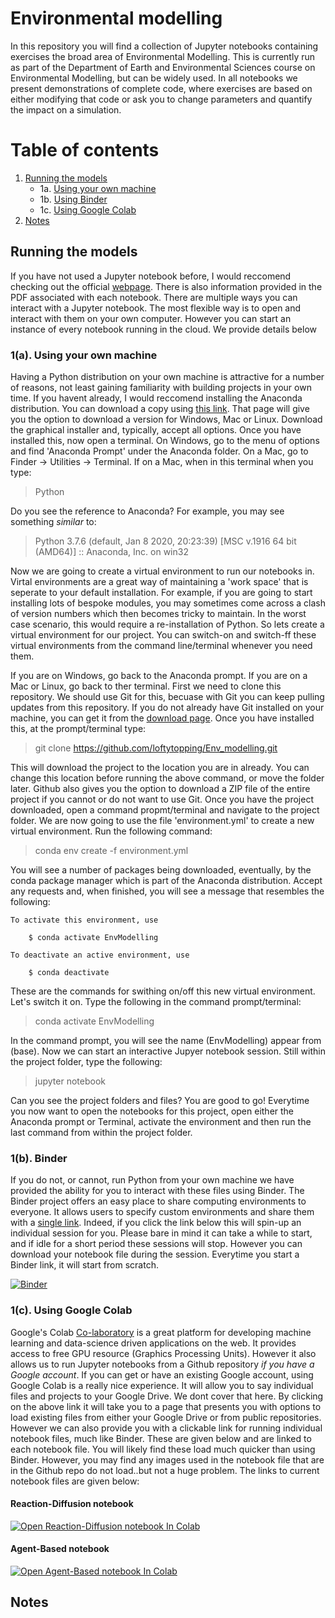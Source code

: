 # Environmental modelling

In this repository you will find a collection of Jupyter notebooks containing exercises the broad area of Environmental Modelling. This is currently run as part of the Department of Earth and Environmental Sciences course on Environmental Modelling, but can be widely used. In all notebooks we present demonstrations of complete code, where exercises are based on either modifying that code or ask you to change parameters and quantify the impact on a simulation.

# Table of contents
1. [Running the models](#Running)
     * 1a. [Using your own machine](#own)
     * 1b. [Using Binder](#Binder)
     * 1c. [Using Google Colab](#Colab)
2. [Notes](#Notes)

## Running the models<a name="Running"></a>

If you have not used a Jupyter notebook before, I would reccomend checking out the official [webpage](https://jupyter.org/). There is also information provided in the PDF associated with each notebook. There are multiple ways you can interact with a Jupyter notebook. The most flexible way is to open and interact with them on your own computer. However you can start an instance of every notebook running in the cloud. We provide details below

### 1(a). Using your own machine<a name="own"></a>

Having a Python distribution on your own machine is attractive for a number of reasons, not least gaining familiarity with building projects in your own time. If you havent already, I would reccomend installing the Anaconda distribution. You can download a copy using [this link](https://www.anaconda.com/products/individual). That page will give you the option to download a version for Windows, Mac or Linux. Download the graphical installer and, typically, accept all options. Once you have installed this, now open a terminal. On Windows, go to the menu of options and find 'Anaconda Prompt' under the Anaconda folder. On a Mac, go to Finder -> Utilities -> Terminal. If on a Mac, when in this terminal when you type:

> Python

Do you see the reference to Anaconda? For example, you may see something *similar* to:

> Python 3.7.6 (default, Jan  8 2020, 20:23:39) [MSC v.1916 64 bit (AMD64)] :: Anaconda, Inc. on win32

Now we are going to create a virtual environment to run our notebooks in. Virtal environments are a great way of maintaining a 'work space' that is seperate to your default installation. For example, if you are going to start installing lots of bespoke modules, you may sometimes come across a clash of version numbers which then becomes tricky to maintain. In the worst case scenario, this would require a re-installation of Python. So lets create a virtual environment for our project. You can switch-on and switch-ff these virtual environments from the command line/terminal whenever you need them.

If you are on Windows, go back to the Anaconda prompt. If you are on a Mac or Linux, go back to ther terminal. First we need to clone this repository. We should use Git for this, becuase with Git you can keep pulling updates from this repository. If you do not already have Git installed on your machine, you can get it from the [download page](https://git-scm.com/downloads). Once you have installed this, at the prompt/terminal type:

> git clone https://github.com/loftytopping/Env_modelling.git

This will download the project to the location you are in already. You can change this location before running the above command, or move the folder later. Github also gives you the option to download a ZIP file of the entire project if you cannot or do not want to use Git. Once you have the project downloaded, open a command propmt/terminal and navigate to the project folder. We are now going to use the file 'environment.yml' to create a new virtual environment. Run the following command:

> conda env create -f environment.yml

You will see a number of packages being downloaded, eventually, by the conda package manager which is part of the Anaconda distribution. Accept any requests and, when finished, you will see a message that resembles the following:

    To activate this environment, use
    
        $ conda activate EnvModelling
    
    To deactivate an active environment, use
    
        $ conda deactivate
        
These are the commands for swithing on/off this new virtual environment. Let's switch it on. Type the following in the command prompt/terminal:

> conda activate EnvModelling

In the command prompt, you will see the name (EnvModelling) appear from (base). Now we can start an interactive Jupyer notebook session. Still within the project folder, type the following:

> jupyter notebook

Can you see the project folders and files? You are good to go! Everytime you now want to open the notebooks for this project, open either the Anaconda prompt or Terminal, activate the environment and then run the last command from within the project folder.

### 1(b). Binder <a name="Binder"></a>

If you do not, or cannot, run Python from your own machine we have provided the ability for you to interact with these files using Binder. The Binder project offers an easy place to share computing environments to everyone. It allows users to specify custom environments and share them with a [single link](https://jupyter.org/binder). Indeed, if you click the link below this will spin-up an individual session for you. Please bare in mind it can take a while to start, and if idle for a short period these sessions will stop. However you can download your notebook file during the session. Everytime you start a Binder link, it will start from scratch.

[![Binder](https://mybinder.org/badge_logo.svg)](https://mybinder.org/v2/gh/loftytopping/Env_modelling/master)

### 1(c). Using Google Colab<a name="Colab"></a>

Google's Colab [Co-laboratory](https://colab.research.google.com) is a great platform for developing machine learning and data-science driven applications on the web. It provides access to free GPU resource (Graphics Processing Units). However it also allows us to run Jupyter notebooks from a Github repository *if you have a Google account*. If you can get or have an existing Google account, using Google Colab is a really nice experience. It will allow you to say individual files and projects to your Google Drive. We dont cover that here. By clicking on the above link it will take you to a page that presents you with options to load existing files from either your Google Drive or from public repositories. However we can also provide you with a clickable link for running individual notebook files, much like Binder. These are given below and are linked to each notebook file. You will likely find these load much quicker than using Binder. However, you may find any images used in the notebook file that are in the Github repo do not load..but not a huge problem. The links to current notebook files are given below:

#### Reaction-Diffusion notebook
[![Open Reaction-Diffusion notebook In Colab](https://colab.research.google.com/assets/colab-badge.svg)](https://colab.research.google.com/github/loftytopping/Env_modelling/blob/master/Spatio-temporal-modelling/Reaction_diffusion_2D.ipynb
)
#### Agent-Based notebook
[![Open Agent-Based notebook In Colab](https://colab.research.google.com/assets/colab-badge.svg)](https://colab.research.google.com/github/loftytopping/Env_modelling/blob/master/Spatio-temporal-modelling/Agent_based_2D.ipynb
)

## Notes <a name="Notes"></a>





